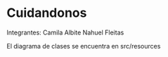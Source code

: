 # Cuidandonos

Integrantes:
Camila Albite
Nahuel Fleitas

El diagrama de clases se encuentra en src/resources
